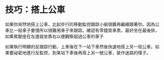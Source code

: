 [Title]: # (技巧:搭上公車)
[Order]: # (8)

# 技巧：搭上公車

如果你突然地搭上公車，比起步行的移動監控跟踪小組很難再繼續跟著你。因為公車比一般車子要慢所以很難用車子來跟踪。確認有零錢買車票。最好坐在最後排，如果駕駛座在左邊就坐靠右以便觀察超過公車的車子

如果執行明顯的反跟踪行動，上車後在下一站下車然後快速地搭上另一班公車。如果要祕密地進行反監控，到某站下車後再搭上另一號公車，裝作迷路的樣子。